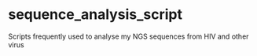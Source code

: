 # sequence_analysis_script
Scripts frequently used to analyse my NGS sequences from HIV and other virus 
